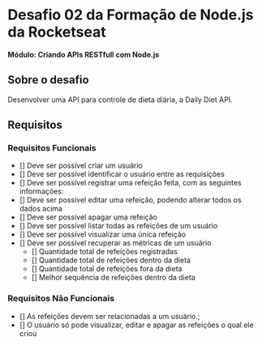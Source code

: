 # Desafio 02 da Formação de Node.js da Rocketseat

**Módulo: Criando APIs RESTfull com Node.js**

## Sobre o desafio

Desenvolver uma API para controle de dieta diária, a Daily Diet API.

## Requisitos

### Requisitos Funcionais

- [] Deve ser possível criar um usuário
- [] Deve ser possível identificar o usuário entre as requisições
- [] Deve ser possível registrar uma refeição feita, com as seguintes informações:
- [] Deve ser possível editar uma refeição, podendo alterar todos os dados acima
- [] Deve ser possível apagar uma refeição
- [] Deve ser possível listar todas as refeições de um usuário
- [] Deve ser possível visualizar uma única refeição
- [] Deve ser possível recuperar as métricas de um usuário
  - [] Quantidade total de refeições registradas
  - [] Quantidade total de refeições dentro da dieta
  - [] Quantidade total de refeições fora da dieta
  - [] Melhor sequência de refeições dentro da dieta

### Requisitos Não Funcionais

- [] As refeições devem ser relacionadas a um usuário.;
- [] O usuário só pode visualizar, editar e apagar as refeições o qual ele criou
